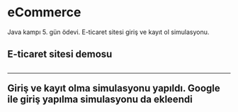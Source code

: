 # eCommerce
Java kampı 5. gün ödevi. E-ticaret sitesi giriş ve kayıt ol simulasyonu.

<h2> E-ticaret sitesi demosu <h2>
<hr>
<p> Giriş ve kayıt olma simulasyonu yapıldı. Google ile giriş yapılma simulasyonu da ekleendi<p>
